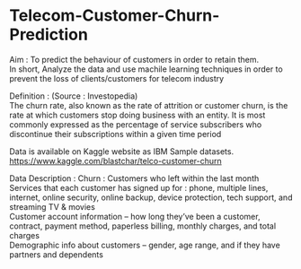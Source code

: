 # Telecom-Customer-Churn-Prediction
Aim : To predict the behaviour of customers in order to retain them.      
      In short, Analyze the data and use machile learning techniques in order to prevent the loss of clients/customers for      telecom industry 

Definition : (Source : Investopedia)        
The churn rate, also known as the rate of attrition or customer churn, is the rate at which customers stop doing business with an entity. It is most commonly expressed as the percentage of service subscribers who discontinue their subscriptions within a given time period

Data is available on Kaggle website as IBM Sample datasets.
https://www.kaggle.com/blastchar/telco-customer-churn

Data Description :
Churn : Customers who left within the last month                 
Services that each customer has signed up for : phone, multiple lines, internet, online security, online backup, device protection, tech support, and streaming TV & movies        
Customer account information – how long they’ve been a customer, contract, payment method, paperless billing, monthly charges, and total charges                              
Demographic info about customers – gender, age range, and if they have partners and dependents

